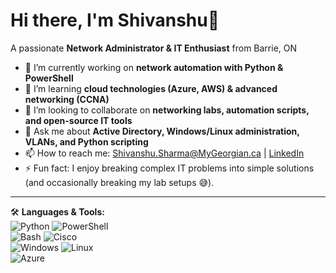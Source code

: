 # Hi there, I'm Shivanshu👋  
A passionate **Network Administrator & IT Enthusiast** from Barrie, ON  

- 🔭 I’m currently working on **network automation with Python & PowerShell**  
- 🌱 I’m learning **cloud technologies (Azure, AWS) & advanced networking (CCNA)**  
- 👯 I’m looking to collaborate on **networking labs, automation scripts, and open-source IT tools**  
- 💬 Ask me about **Active Directory, Windows/Linux administration, VLANs, and Python scripting**  
- 📫 How to reach me: [Shivanshu.Sharma@MyGeorgian.ca](mailto:Shivanshu.Sharma@MyGeorgian.ca) | [LinkedIn](www.linkedin.com/in/shivanshusharma1810)
- ⚡ Fun fact: I enjoy breaking complex IT problems into simple solutions (and occasionally breaking my lab setups 😅).  

---

🛠️ **Languages & Tools:**  
![Python](https://img.shields.io/badge/-Python-333333?style=flat&logo=python)  ![PowerShell](https://img.shields.io/badge/-PowerShell-333333?style=flat&logo=powershell)  
![Bash](https://img.shields.io/badge/-Bash-333333?style=flat&logo=gnu-bash)  ![Cisco](https://img.shields.io/badge/-Cisco-333333?style=flat&logo=cisco)  
![Windows](https://img.shields.io/badge/-Windows-333333?style=flat&logo=windows)  ![Linux](https://img.shields.io/badge/-Linux-333333?style=flat&logo=linux)  
![Azure](https://img.shields.io/badge/-Azure-333333?style=flat&logo=microsoft-azure)  
